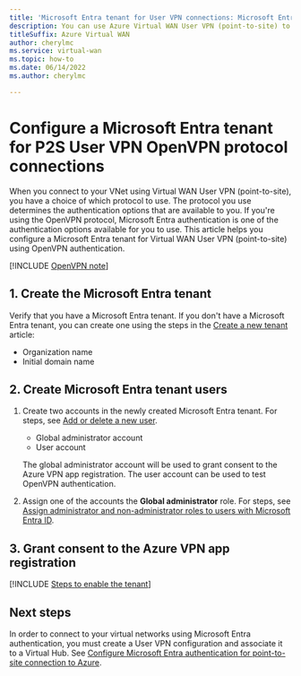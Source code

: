 ```yaml
---
title: 'Microsoft Entra tenant for User VPN connections: Microsoft Entra authentication -OpenVPN'
description: You can use Azure Virtual WAN User VPN (point-to-site) to connect to your VNet using Microsoft Entra authentication
titleSuffix: Azure Virtual WAN
author: cherylmc
ms.service: virtual-wan
ms.topic: how-to
ms.date: 06/14/2022
ms.author: cherylmc

---
```


# Configure a Microsoft Entra tenant for P2S User VPN OpenVPN protocol connections

When you connect to your VNet using Virtual WAN User VPN (point-to-site), you have a choice of which protocol to use. The protocol you use determines the authentication options that are available to you. If you're using the OpenVPN protocol, Microsoft Entra authentication is one of the authentication options available for you to use. This article helps you configure a Microsoft Entra tenant for Virtual WAN User VPN (point-to-site) using OpenVPN authentication.

[!INCLUDE [OpenVPN note](../../includes/vpn-gateway-openvpn-auth-include.md)]

<a name='a-nametenanta1-create-the-azure-ad-tenant'></a>

## <a name="tenant"></a>1. Create the Microsoft Entra tenant

Verify that you have a Microsoft Entra tenant. If you don't have a Microsoft Entra tenant, you can create one using the steps in the [Create a new tenant](../active-directory/fundamentals/active-directory-access-create-new-tenant.md) article:

* Organization name
* Initial domain name

<a name='a-nameusersa2-create-azure-ad-tenant-users'></a>

## <a name="users"></a>2. Create Microsoft Entra tenant users

1. Create two accounts in the newly created Microsoft Entra tenant. For steps, see [Add or delete a new user](../active-directory/fundamentals/add-users-azure-active-directory.md).

   * Global administrator account
   * User account

   The global administrator account will be used to grant consent to the Azure VPN app registration. The user account can be used to test OpenVPN authentication.
1. Assign one of the accounts the **Global administrator** role. For steps, see  [Assign administrator and non-administrator roles to users with Microsoft Entra ID](../active-directory/fundamentals/active-directory-users-assign-role-azure-portal.md).

## <a name="enable-authentication"></a>3. Grant consent to the Azure VPN app registration

[!INCLUDE [Steps to enable the tenant](../../includes/vpn-gateway-vwan-azure-ad-tenant.md)]

## Next steps

In order to connect to your virtual networks using Microsoft Entra authentication, you must create a User VPN configuration and associate it to a Virtual Hub. See [Configure Microsoft Entra authentication for point-to-site connection to Azure](virtual-wan-point-to-site-azure-ad.md).
